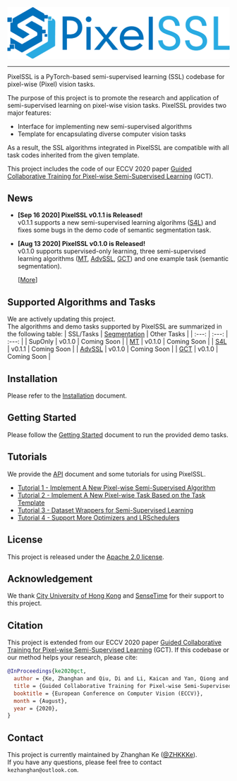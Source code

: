 <div align="center">
  <img src="docs/img/pixelssl-logo.png" width="650"/>
</div>

---

PixelSSL is a PyTorch-based semi-supervised learning (SSL) codebase for pixel-wise (Pixel) vision tasks.

The purpose of this project is to promote the research and application of semi-supervised learning on pixel-wise vision tasks. PixelSSL provides two major features:
- Interface for implementing new semi-supervised algorithms
- Template for encapsulating diverse computer vision tasks

As a result, the SSL algorithms integrated in PixelSSL are compatible with all task codes inherited from the given template. 

This project includes the code of our ECCV 2020 paper [Guided Collaborative Training for Pixel-wise Semi-Supervised Learning](https://arxiv.org/abs/2008.05258) (GCT).

## News
- **[Sep 16 2020] PixelSSL v0.1.1 is Released!**  
  v0.1.1 supports a new semi-supervised learning algorihms ([S4L](https://arxiv.org/abs/1905.03670)) and fixes some bugs in the demo code of semantic segmentation task.
  

- **[Aug 13 2020] PixelSSL v0.1.0 is Released!**  
  v0.1.0 supports supervised-only learning, three semi-supervised learning algorithms 
  ([MT](https://arxiv.org/abs/1703.01780), 
  [AdvSSL](https://arxiv.org/abs/1802.07934), 
  [GCT](https://arxiv.org/abs/2008.05258)) 
  and one example task (semantic segmentation).

  [[More](docs/updates.md)]


## Supported Algorithms and Tasks
We are actively updating this project.  
The algorithms and demo tasks supported by PixelSSL are summarized in the following table: 
| SSL/Tasks | [Segmentation](task/sseg) | Other Tasks | 
| :---: | :---: | :---: |
| SupOnly | v0.1.0 | Coming Soon |
| [MT](https://arxiv.org/abs/1703.01780) | v0.1.0 | Coming Soon |
| [S4L](https://arxiv.org/abs/1905.03670) | v0.1.1 | Coming Soon | 
| [AdvSSL](https://arxiv.org/abs/1802.07934) | v0.1.0 | Coming Soon |
| [GCT](https://arxiv.org/abs/2008.05258) | v0.1.0 | Coming Soon |


## Installation
Please refer to the [Installation](docs/installation.md) document.  


## Getting Started
Please follow the [Getting Started](docs/getting_started.md) document to run the provided demo tasks.


## Tutorials
We provide the [API](docs/api.md) document and some tutorials for using PixelSSL.
- [Tutorial 1 - Implement A New Pixel-wise Semi-Supervised Algorithm](docs/tutorial/tutorial-1.md)
- [Tutorial 2 - Implement A New Pixel-wise Task Based on the Task Template](docs/tutorial/tutorial-2.md)
- [Tutorial 3 - Dataset Wrappers for Semi-Supervised Learning](docs/tutorial/tutorial-3.md)
- [Tutorial 4 - Support More Optimizers and LRSchedulers](docs/tutorial/tutorial-4.md)


## License
This project is released under the [Apache 2.0 license](LICENSE).


## Acknowledgement
We thank [City University of Hong Kong](https://www.cityu.edu.hk/) and [SenseTime](https://www.sensetime.com/) for their support to this project.


## Citation
This project is extended from our ECCV 2020 paper [Guided Collaborative Training for Pixel-wise Semi-Supervised Learning](https://arxiv.org/abs/2008.05258) (GCT). If this codebase or our method helps your research, please cite:

```bibtex
@InProceedings{ke2020gct,
  author = {Ke, Zhanghan and Qiu, Di and Li, Kaican and Yan, Qiong and Lau, Rynson W.H.},
  title = {Guided Collaborative Training for Pixel-wise Semi-Supervised Learning},
  booktitle = {European Conference on Computer Vision (ECCV)},
  month = {August},
  year = {2020},
}
```

## Contact
This project is currently maintained by Zhanghan Ke ([@ZHKKKe](https://github.com/ZHKKKe)).  
If you have any questions, please feel free to contact `kezhanghan@outlook.com`.
